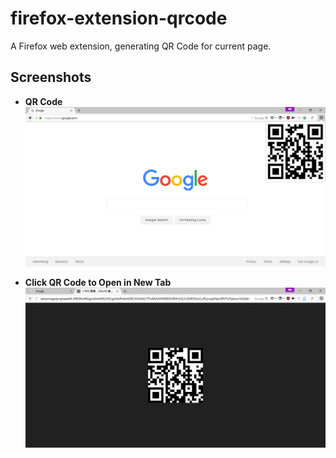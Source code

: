 ﻿# firefox-extension-qrcode

A Firefox web extension, generating QR Code for current page.

## Screenshots

- **QR Code**
  ![QR Code](./screenshots/1.png "QR Code")

- **Click QR Code to Open in New Tab**
  ![QR Code in New Tab](./screenshots/2.png "QR Code in New Tab")
